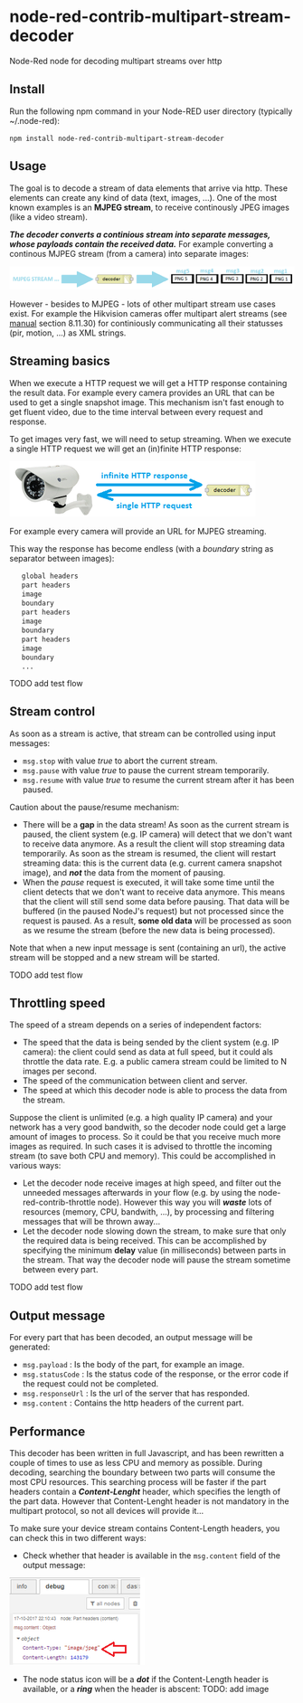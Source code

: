 # node-red-contrib-multipart-stream-decoder
Node-Red node for decoding multipart streams over http

## Install
Run the following npm command in your Node-RED user directory (typically ~/.node-red):
```
npm install node-red-contrib-multipart-stream-decoder
```
## Usage
The goal is to decode a stream of data elements that arrive via http.  These elements can create any kind of data (text, images, ...). One of the most known examples is an **MJPEG stream**, to receive continously JPEG images (like a video stream).  

***The decoder converts a continious stream into separate messages, whose payloads contain the received data.***  For example converting a continous MJPEG stream (from a camera) into separate images:

![Stream decoder](https://raw.githubusercontent.com/bartbutenaers/node-red-contrib-multipart-stream-decoder/master/images/stream_decoder.png)

However - besides to MJPEG - lots of other multipart stream use cases exist.  For example the Hikvision cameras offer multipart alert streams (see [manual](http://oversea-download.hikvision.com/uploadfile/Leaflet/ISAPI/HIKVISION%20ISAPI_2.0-IPMD%20Service.pdf) section 8.11.30) for continiously communicating all their statusses (pir, motion, ...) as XML strings.

## Streaming basics
When we execute a HTTP request we will get a HTTP response containing the result data.  For example every camera provides an URL that can be used to get a single snapshot image.  This mechanism isn't fast enough to get fluent video, due to the time interval between every request and response.

To get images very fast, we will need to setup streaming.  When we execute a single HTTP request we will get an (in)finite HTTP response:

![Request response](https://raw.githubusercontent.com/bartbutenaers/node-red-contrib-multipart-stream-decoder/master/images/stream_reqresp.png)

For example every camera will provide an URL for MJPEG streaming.  

This way the response has become endless (with a *boundary* string as separator between images):
```
   global headers
   part headers 
   image
   boundary
   part headers
   image
   boundary
   part headers
   image
   boundary 
   ...
```

TODO add test flow

## Stream control
As soon as a stream is active, that stream can be controlled using input messages:
+ `msg.stop` with value *true* to abort the current stream.
+ `msg.pause` with value *true* to pause the current stream temporarily.
+ `msg.resume` with value *true* to resume the current stream after it has been paused.  

Caution about the pause/resume mechanism:
+ There will be a **gap** in the data stream!  As soon as the current stream is paused, the client system (e.g. IP camera) will detect that we don't want to receive data anymore.  As a result the client will stop streaming data temporarily.  As soon as the stream is resumed, the client will restart streaming data: this is the current data (e.g. current camera snapshot image), and ***not*** the data from the moment of pausing.
+ When the *pause* request is executed, it will take some time until the client detects that we don't want to receive data anymore.  This means that the client will still send some data before pausing.  That data will be buffered (in the paused NodeJ's request) but not processed since the request is paused.  As a result, **some old data** will be processed as soon as we resume the stream (before the new data is being processed).

Note that when a new input message is sent (containing an url), the active stream will be stopped and a new stream will be started.

TODO add test flow

## Throttling speed
The speed of a stream depends on a series of independent factors:
+ The speed that the data is being sended by the client system (e.g. IP camera): the client could send as data at full speed, but it could als throttle the data rate. E.g. a public camera stream could be limited to N images per second.
+ The speed of the communication between client and server.
+ The speed at which this decoder node is able to process the data from the stream.

Suppose the client is unlimited (e.g. a high quality IP camera) and your network has a very good bandwith, so the decoder node could get a large amount of images to process.  So it could be that you receive much more images as required.  In such cases it is advised to throttle the incoming stream (to save both CPU and memory).  This could be accomplished in various ways:
+ Let the decoder node receive images at high speed, and filter out the unneeded messages afterwards in your flow (e.g. by using the node-red-contrib-throttle node).  However this way you will ***waste*** lots of resources (memory, CPU, bandwith, ...), by processing and filtering messages that will be thrown away...
+ Let the decoder node slowing down the stream, to make sure that only the required data is being received.  This can be accomplished by specifying the minimum **delay** value (in milliseconds) between parts in the stream.  That way the decoder node will pause the stream sometime between every part.

TODO add test flow

## Output message
For every part that has been decoded, an output message will be generated:
+ `msg.payload` : Is the body of the part, for example an image.
+ `msg.statusCode` : Is the status code of the response, or the error code if the request could not be completed.
+ `msg.responseUrl` : Is the url of the server that has responded.
+ `msg.content` : Contains the http headers of the current part.

## Performance
This decoder has been written in full Javascript, and has been rewritten a couple of times to use as less CPU and memory as possible.  During decoding, searching the boundary between two parts will consume the most CPU resources.  This searching process will be faster if the part headers contain a ***Content-Lenght*** header, which specifies the length of the part data.  However that Content-Lenght header is not mandatory in the multipart protocol, so not all devices will provide it...

To make sure your device stream contains Content-Length headers, you can check this in two different ways:
+ Check whether that header is available in the `msg.content` field of the output message:

![Msg.content](https://raw.githubusercontent.com/bartbutenaers/node-red-contrib-multipart-stream-decoder/master/images/stream_debug.png)

+ The node status icon will be a ***dot*** if the Content-Length header is available, or a ***ring*** when the header is abscent:
TODO: add image

